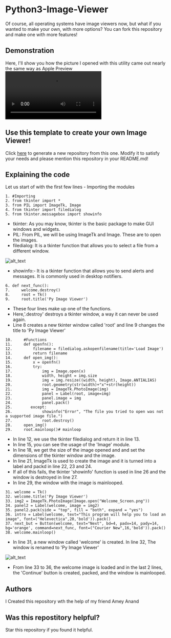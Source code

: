 # Python3-Image-Viewer
Of course, all operating systems have image viewers now, but what if you wanted to make your own, with more options? You can fork this repository and make one with more features!

## Demonstration
Here, I'll show you how the picture I opened with this utility came out nearly the same way as Apple Preview
![Demo](https://github.com/VismayaAtreya/Python3-Image-Viewer-Base/blob/master/Test.mp4)
## Use this template to create your own Image Viewer!
Click [here](https://github.com/VismayaAtreya/Python3-Image-Viewer-Base/generate) to generate a new repository from this one. Modify it to satisfy your needs and please mention this repository in your README.md!
## Explaining the code
Let us start of with the first few lines - Importing the modules

```
1. #Importing
2. from tkinter import *
3. from PIL import ImageTk, Image
4. from tkinter import filedialog
5. from tkinter.messagebox import showinfo
```
* tkinter: As you may know, tkinter is the basic package to make GUI windows and widgets.
* PIL: From PIL, we will be using ImageTk and Image. These are to open the images.
* filedialog: It is a tkinter function that allows you to select a file from a different window.

![alt_text](https://github.com/VismayaAtreya/Python3-Image-Viewer-Base/blob/master/User%20Guide%20Images/1.png)

* showinfo:- It is a tkinter function that allows you to send alerts and messages. It is commonly used in desktop notifiers.
```
6. def next_func():
7.     welcome.destroy()
8.     root = Tk()
9.     root.title('Py Image Viewer')
```
* These four lines make up one of the functions.
* Here,'.destroy' destroys a tkinter window, a way it can never be used again.
* Line 8 creates a new tkinter window called 'root' and line 9 changes the title to 'Py Image Viewer'

```
10.     #Functions
11.     def openfn():
12.         filename = filedialog.askopenfilename(title='Load Image')
13.         return filename
14.     def open_img():
15.         x = openfn()
16.         try:
17.             img = Image.open(x)
18.             width, height = img.size    
19.             img = img.resize((width, height), Image.ANTIALIAS)
20.             root.geometry(str(width)+"x"+str(height))
21.             img = ImageTk.PhotoImage(img)
22.             panel = Label(root, image=img)
23.             panel.image = img
24.             panel.pack()
25.        except:
26.             showinfo("Error", "The file you tried to open was not a supported image file.")
27.             root.destroy()
28.     open_img()
29.     root.mainloop()# mainloop
```
* In line 12, we use the tkinter filedialog and return it in line 13.
* In line 15, you can see the usage of the 'Image' module.
* In line 18, we get the size of the image opened and and set the dimensions of the tkinter window and the image.
* In line 21, ImageTk is used to create the image and it is turned into a label and packd in line 22, 23 and 24.
* If all of this fails, the tkinter 'showinfo' function is used in line 26 and the window is destroyed in line 27.
* In line 29, the window with the image is mainlooped.
```
31. welcome = Tk()
32. welcome.title('Py Image Viewer')
33. img2 = ImageTk.PhotoImage(Image.open("Welcome_Screen.png"))
34. panel2 = Label(welcome, image = img2)
35. panel2.pack(side = "top", fill = "both", expand = "yes")
36. intro = Label(welcome, text="This program will help you to load an image", font=("Helevectica",20,'bold')).pack()
37. next_but = Button(welcome, text="Next", bd=4, padx=14, pady=14, bg='orange', command=next_func, font=("Courier New",16,'bold')).pack()
38. welcome.mainloop()
```
* In line 31, a new window called 'welcome' is created. In line 32, The window is renamed to 'Py Image Viewer'

![alt_text](https://github.com/VismayaAtreya/Python3-Image-Viewer-Base/blob/master/User%20Guide%20Images/3.png)

* From line 33 to 36, the welcome image is loaded and in the last 2 lines, the 'Continue' button is created, packed, and the window is mainlooped.

## Authors
I Created this repository wth the help of my friend Amey Anand

## Was this repostitory helpful?
Star this repository if you found it helpful.
